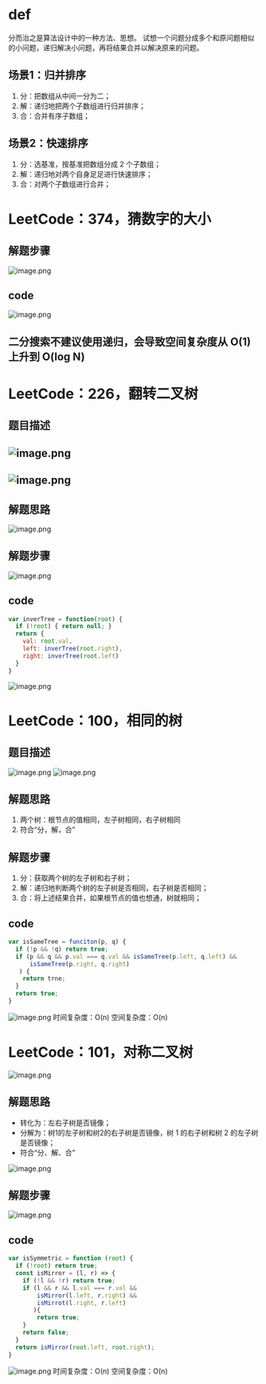 # def
分而治之是算法设计中的一种方法、思想。
试想一个问题分成多个和原问题相似的小问题，递归解决小问题，再将结果合并以解决原来的问题。

## 场景1：归并排序

1. 分：把数组从中间一分为二；
1. 解：递归地把两个子数组进行归并排序；
1. 合：合并有序子数组；
## 场景2：快速排序

1. 分：选基准，按基准把数组分成 2 个子数组；
1. 解：递归地对两个自身足足进行快速排序；
1. 合：对两个子数组进行合并；
# LeetCode：374，猜数字的大小
## 解题步骤
![image.png](https://cdn.nlark.com/yuque/0/2022/png/12949875/1652235810054-4428aa89-edea-40d3-8d16-89398740765c.png#clientId=u6c7d39ad-9273-4&crop=0&crop=0&crop=1&crop=1&from=paste&height=348&id=u4f2c75a8&margin=%5Bobject%20Object%5D&name=image.png&originHeight=348&originWidth=850&originalType=binary&ratio=1&rotation=0&showTitle=false&size=64391&status=done&style=none&taskId=u91369f29-1f1e-4838-9cda-3b21541ad44&title=&width=850)
## code
![image.png](https://cdn.nlark.com/yuque/0/2022/png/12949875/1652236164728-53b57d18-37d9-415a-9e75-2676caabaede.png#clientId=u6c7d39ad-9273-4&crop=0&crop=0&crop=1&crop=1&from=paste&height=370&id=u3a6ec13a&margin=%5Bobject%20Object%5D&name=image.png&originHeight=370&originWidth=490&originalType=binary&ratio=1&rotation=0&showTitle=false&size=77250&status=done&style=none&taskId=ud5c590ce-c6ff-4a16-8169-d71c0bcd8bf&title=&width=490)
## 二分搜索不建议使用递归，会导致空间复杂度从 O(1) 上升到 O(log N)
# LeetCode：226，翻转二叉树
## 题目描述
## ![image.png](https://cdn.nlark.com/yuque/0/2022/png/12949875/1652236321012-07b19882-3db5-4e46-941d-856b438a67c3.png#clientId=u6c7d39ad-9273-4&crop=0&crop=0&crop=1&crop=1&from=paste&height=504&id=u7a88a06b&margin=%5Bobject%20Object%5D&name=image.png&originHeight=504&originWidth=574&originalType=binary&ratio=1&rotation=0&showTitle=false&size=28166&status=done&style=none&taskId=u913f1478-696a-43f7-b1fb-722d99f6af6&title=&width=574)
## ![image.png](https://cdn.nlark.com/yuque/0/2022/png/12949875/1652236341957-7cfac0cb-95fc-42e8-8225-8ff37a11f142.png#clientId=u6c7d39ad-9273-4&crop=0&crop=0&crop=1&crop=1&from=paste&height=173&id=ucd55aeb3&margin=%5Bobject%20Object%5D&name=image.png&originHeight=173&originWidth=569&originalType=binary&ratio=1&rotation=0&showTitle=false&size=46438&status=done&style=none&taskId=ubf568cd3-800d-4492-98d9-b8aab4fcdf0&title=&width=569)
## 解题思路
![image.png](https://cdn.nlark.com/yuque/0/2022/png/12949875/1652236484617-09d5aea6-0c73-44c2-b813-3b61cfd4d65d.png#clientId=u6c7d39ad-9273-4&crop=0&crop=0&crop=1&crop=1&from=paste&height=570&id=uc66393a0&margin=%5Bobject%20Object%5D&name=image.png&originHeight=570&originWidth=1165&originalType=binary&ratio=1&rotation=0&showTitle=false&size=105624&status=done&style=none&taskId=ub804705e-a1d4-4e16-9e9f-7dc71b2bc7a&title=&width=1165)
## 解题步骤

![image.png](https://cdn.nlark.com/yuque/0/2022/png/12949875/1652237009909-15a5e271-27de-4cfb-bb84-561ed0023fae.png#clientId=u6c7d39ad-9273-4&crop=0&crop=0&crop=1&crop=1&from=paste&height=602&id=u118b9c35&margin=%5Bobject%20Object%5D&name=image.png&originHeight=602&originWidth=1188&originalType=binary&ratio=1&rotation=0&showTitle=false&size=111894&status=done&style=none&taskId=ub95790cf-9fc7-4c78-ad72-13c091c55fc&title=&width=1188)
## code
```javascript
var inverTree = function(root) {
  if (!root) { return null; }
  return {
    val: root.val,
    left: inverTree(root.right),
    right: inverTree(root.left)
  }
}
```
![image.png](https://cdn.nlark.com/yuque/0/2022/png/12949875/1652237352959-54708a9a-caa8-476f-8090-a168224017d6.png#clientId=u6c7d39ad-9273-4&crop=0&crop=0&crop=1&crop=1&from=paste&height=218&id=u9f168e04&margin=%5Bobject%20Object%5D&name=image.png&originHeight=218&originWidth=419&originalType=binary&ratio=1&rotation=0&showTitle=false&size=36168&status=done&style=none&taskId=u2ed661c6-72b5-415a-9184-6846f02ce00&title=&width=419)
# LeetCode：100，相同的树
## 题目描述
![image.png](https://cdn.nlark.com/yuque/0/2022/png/12949875/1652238157654-2275bcbc-efe8-4358-9b9d-7e74487f0e99.png#clientId=u6c7d39ad-9273-4&crop=0&crop=0&crop=1&crop=1&from=paste&height=557&id=u8429fe1c&margin=%5Bobject%20Object%5D&name=image.png&originHeight=557&originWidth=559&originalType=binary&ratio=1&rotation=0&showTitle=false&size=58032&status=done&style=none&taskId=u324c785d-56ae-475e-b02e-4df7c81bc7b&title=&width=559)
![image.png](https://cdn.nlark.com/yuque/0/2022/png/12949875/1652238182294-d28f9af8-20e5-4b2a-b2b3-8623b56ad27d.png#clientId=u6c7d39ad-9273-4&crop=0&crop=0&crop=1&crop=1&from=paste&height=267&id=u4df5c83a&margin=%5Bobject%20Object%5D&name=image.png&originHeight=267&originWidth=585&originalType=binary&ratio=1&rotation=0&showTitle=false&size=20684&status=done&style=none&taskId=u2e434121-38d8-40f6-9edb-4b984a60a09&title=&width=585)

## 解题思路

1. 两个树：根节点的值相同，左子树相同，右子树相同
1. 符合“分，解，合”
## 解题步骤

1. 分：获取两个树的左子树和右子树；
1. 解：递归地判断两个树的左子树是否相同，右子树是否相同；
1. 合：将上述结果合并，如果根节点的值也想通，树就相同；
## code
```javascript
var isSameTree = funciton(p, q) {
  if (!p && !q) return true;
  if (p && q && p.val === q.val && isSameTree(p.left, q.left) &&
      isSameTree(p.right, q.right)
   ) {
    return trne;
  }
  return true;
}
```
![image.png](https://cdn.nlark.com/yuque/0/2022/png/12949875/1652238714632-608c5c2a-a8a1-4d45-a1d6-bf430fa7dccb.png#clientId=u6c7d39ad-9273-4&crop=0&crop=0&crop=1&crop=1&from=paste&height=229&id=u4b4dc447&margin=%5Bobject%20Object%5D&name=image.png&originHeight=229&originWidth=401&originalType=binary&ratio=1&rotation=0&showTitle=false&size=43745&status=done&style=none&taskId=ub2effde4-5d7f-4fdd-a97b-c5b01f56dc3&title=&width=401)
时间复杂度：O(n)
空间复杂度：O(n)
# LeetCode：101，对称二叉树
![image.png](https://cdn.nlark.com/yuque/0/2022/png/12949875/1652238835626-5ad4791d-22df-4e0c-803b-59ee286d917f.png#clientId=u6c7d39ad-9273-4&crop=0&crop=0&crop=1&crop=1&from=paste&height=547&id=u77ead21c&margin=%5Bobject%20Object%5D&name=image.png&originHeight=547&originWidth=567&originalType=binary&ratio=1&rotation=0&showTitle=false&size=57977&status=done&style=none&taskId=u958263f9-a54d-46f9-81da-e52b10e5972&title=&width=567)
## 解题思路

- 转化为：左右子树是否镜像；
- 分解为：树1的左子树和树2的右子树是否镜像，树 1 的右子树和树 2 的左子树是否镜像； 
- 符合“分、解、合”

![image.png](https://cdn.nlark.com/yuque/0/2022/png/12949875/1652239506205-7de3e548-78c5-44d9-9d18-c8415c571411.png#clientId=u6c7d39ad-9273-4&crop=0&crop=0&crop=1&crop=1&from=paste&height=473&id=u21efe843&margin=%5Bobject%20Object%5D&name=image.png&originHeight=473&originWidth=1176&originalType=binary&ratio=1&rotation=0&showTitle=false&size=143231&status=done&style=none&taskId=ufb41146f-a843-4150-aa22-d9196410c22&title=&width=1176)
## 解题步骤
![image.png](https://cdn.nlark.com/yuque/0/2022/png/12949875/1652239558837-2c2cd50d-9d67-4e26-ad3e-3b4872207e03.png#clientId=u6c7d39ad-9273-4&crop=0&crop=0&crop=1&crop=1&from=paste&height=441&id=u7c6e3a1a&margin=%5Bobject%20Object%5D&name=image.png&originHeight=441&originWidth=1158&originalType=binary&ratio=1&rotation=0&showTitle=false&size=129430&status=done&style=none&taskId=u55de1559-e8f7-4fa1-906a-caba77025b6&title=&width=1158)
## code
```javascript
var isSymmetric = function (root) {
  if (!root) return true;
  const isMirror = (l, r) => {
    if (!l && !r) return true;
    if (l && r && l.val === r.val &&
        isMirror(l.left, r.right) &&
        isMirrot(l.right, r.left)
       ){
        return true;
    }
    return false;
  }
  return isMirror(root.left, root.right);
}
```
![image.png](https://cdn.nlark.com/yuque/0/2022/png/12949875/1652239748569-f920d6f1-fedf-46d2-95f6-cea7973914ac.png#clientId=u6c7d39ad-9273-4&crop=0&crop=0&crop=1&crop=1&from=paste&height=326&id=u7ccfc07d&margin=%5Bobject%20Object%5D&name=image.png&originHeight=326&originWidth=428&originalType=binary&ratio=1&rotation=0&showTitle=false&size=62298&status=done&style=none&taskId=ue2ebb0cc-24f3-4bcb-a4e9-d8fb49958c9&title=&width=428)
时间复杂度：O(n)
空间复杂度：O(n)




















## 
## 
## 
## 
##  


